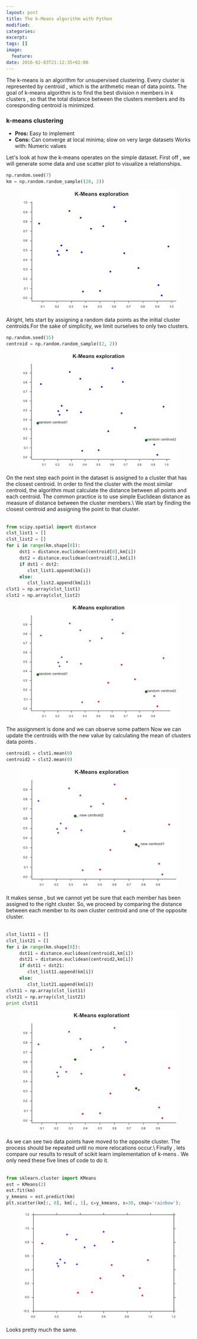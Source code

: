 ```yaml
---
layout: post
title: The k-Means algorithm with Python
modified:
categories: 
excerpt:
tags: []
image:
  feature:
date: 2016-02-03T21:12:35+02:00
---
```

The k-means is an algorithm for unsupervised clustering. 
Every cluster is represented by centroid , which is the arithmetic mean of data points. The goal of k-means algorithm is to find the best division  _n_ members in  _k_ clusters , so that the total distance between the clusters members and its coresponding centroid is minimized.


### k-means clustering
* **Pros:** Easy to implement
* **Cons:** Can converge at local minima; slow on very large datasets Works with: Numeric values

Let's look at how the k-means operates on the simple dataset. First off , we will generate some data  and use scatter plot to visualize a relationships.


~~~python
np.random.seed(7)
km = np.random.random_sample((20, 2))
~~~


<figure>
	<a href="/images/km1.png"><img src="/images/km1.png"></a>
</figure>

Alright, lets start by assigning a random data points as the initial cluster centroids.For the sake of simplicity, we limit ourselves to only two clusters. 


~~~ python 
np.random.seed(15)
centroid = np.random.random_sample((2, 2))
~~~

<figure>
	<a href="/images/km2.png"><img src="/images/km2.png"></a>
</figure>

On the next step each point in the dataset is assigned to a cluster that has the closest centroid. In order to find the cluster with the most similar centroid, the algorithm must calculate the distance between all points and each centroid. The common practice is to use simple Euclidean distance as  measure  of distance between the cluster members.\\
We start by finding the closest centroid and assigning the point to that cluster. 


~~~ python 

from scipy.spatial import distance
clst_list1 = []
clst_list2 = []
for i in range(km.shape[0]):
     dst1 = distance.euclidean(centroid[0],km[i])
     dst2 = distance.euclidean(centroid[1],km[i])
     if dst1 < dst2:
        clst_list1.append(km[i])
     else:
        clst_list2.append(km[i])
clst1 = np.array(clst_list1)
clst2 = np.array(clst_list2)
~~~

<figure>
	<a href="/images/km1.png"><img src="/images/km3.png"></a>
</figure>

The assignment is done and we  can observe some pattern  Now we can update the centroids with the new value by calculating the mean of clusters data points .

~~~ python 
centroid1 = clst1.mean(0)
centroid2 = clst2.mean(0)
~~~

<figure>
    <a href="/images/km1.png"><img src="/images/km4.png"></a>
</figure>

It makes sense , but we cannot yet be sure that each member has been assigned to the right cluster.  So, we  proceed by comparing the distance between each member to its own cluster centroid and one of the opposite cluster.


~~~ python 

clst_list11 = []
clst_list21 = []
for i in range(km.shape[0]):
     dst11 = distance.euclidean(centroid1,km[i])
     dst21 = distance.euclidean(centroid2,km[i])
     if dst11 < dst21:
        clst_list11.append(km[i])
     else:
        clst_list21.append(km[i])
clst11 = np.array(clst_list11)
clst21 = np.array(clst_list21)
print clst11
~~~
<figure>
    <a href="/images/km1.png"><img src="/images/km5.png"></a>
</figure>

As we can see two data points have moved to the opposite cluster. 
The process should be repeated until no more relocations occur.\\
Finally , lets compare our results to result of scikit learn implementation of k-mens .
We only need these five lines of code to do it.  

~~~ python 

from sklearn.cluster import KMeans
est = KMeans(2) 
est.fit(km)
y_kmeans = est.predict(km)
plt.scatter(km[:, 0], km[:, 1], c=y_kmeans, s=30, cmap='rainbow');
~~~

<figure>
    <a href="/images/km1.png"><img src="/images/km6.png"></a>
</figure>

Looks pretty much the same.











